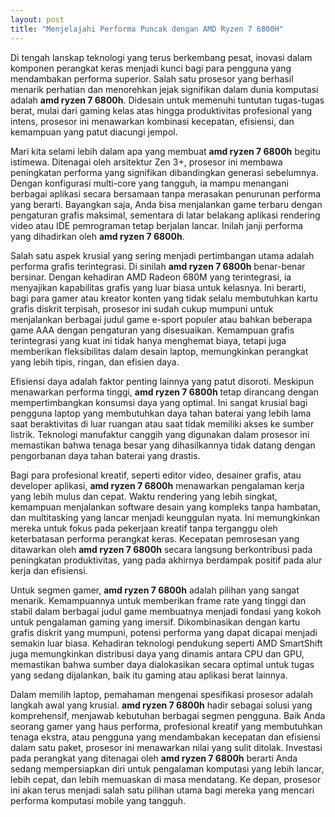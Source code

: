 ```yaml
---
layout: post
title: "Menjelajahi Performa Puncak dengan AMD Ryzen 7 6800H"
---
```


Di tengah lanskap teknologi yang terus berkembang pesat, inovasi dalam komponen perangkat keras menjadi kunci bagi para pengguna yang mendambakan performa superior. Salah satu prosesor yang berhasil menarik perhatian dan menorehkan jejak signifikan dalam dunia komputasi adalah **amd ryzen 7 6800h**. Didesain untuk memenuhi tuntutan tugas-tugas berat, mulai dari gaming kelas atas hingga produktivitas profesional yang intens, prosesor ini menawarkan kombinasi kecepatan, efisiensi, dan kemampuan yang patut diacungi jempol.

Mari kita selami lebih dalam apa yang membuat **amd ryzen 7 6800h** begitu istimewa. Ditenagai oleh arsitektur Zen 3+, prosesor ini membawa peningkatan performa yang signifikan dibandingkan generasi sebelumnya. Dengan konfigurasi multi-core yang tangguh, ia mampu menangani berbagai aplikasi secara bersamaan tanpa merasakan penurunan performa yang berarti. Bayangkan saja, Anda bisa menjalankan game terbaru dengan pengaturan grafis maksimal, sementara di latar belakang aplikasi rendering video atau IDE pemrograman tetap berjalan lancar. Inilah janji performa yang dihadirkan oleh **amd ryzen 7 6800h**.

Salah satu aspek krusial yang sering menjadi pertimbangan utama adalah performa grafis terintegrasi. Di sinilah **amd ryzen 7 6800h** benar-benar bersinar. Dengan kehadiran AMD Radeon 680M yang terintegrasi, ia menyajikan kapabilitas grafis yang luar biasa untuk kelasnya. Ini berarti, bagi para gamer atau kreator konten yang tidak selalu membutuhkan kartu grafis diskrit terpisah, prosesor ini sudah cukup mumpuni untuk menjalankan berbagai judul game e-sport populer atau bahkan beberapa game AAA dengan pengaturan yang disesuaikan. Kemampuan grafis terintegrasi yang kuat ini tidak hanya menghemat biaya, tetapi juga memberikan fleksibilitas dalam desain laptop, memungkinkan perangkat yang lebih tipis, ringan, dan efisien daya.

Efisiensi daya adalah faktor penting lainnya yang patut disoroti. Meskipun menawarkan performa tinggi, **amd ryzen 7 6800h** tetap dirancang dengan mempertimbangkan konsumsi daya yang optimal. Ini sangat krusial bagi pengguna laptop yang membutuhkan daya tahan baterai yang lebih lama saat beraktivitas di luar ruangan atau saat tidak memiliki akses ke sumber listrik. Teknologi manufaktur canggih yang digunakan dalam prosesor ini memastikan bahwa tenaga besar yang dihasilkannya tidak datang dengan pengorbanan daya tahan baterai yang drastis.

Bagi para profesional kreatif, seperti editor video, desainer grafis, atau developer aplikasi, **amd ryzen 7 6800h** menawarkan pengalaman kerja yang lebih mulus dan cepat. Waktu rendering yang lebih singkat, kemampuan menjalankan software desain yang kompleks tanpa hambatan, dan multitasking yang lancar menjadi keunggulan nyata. Ini memungkinkan mereka untuk fokus pada pekerjaan kreatif tanpa terganggu oleh keterbatasan performa perangkat keras. Kecepatan pemrosesan yang ditawarkan oleh **amd ryzen 7 6800h** secara langsung berkontribusi pada peningkatan produktivitas, yang pada akhirnya berdampak positif pada alur kerja dan efisiensi.

Untuk segmen gamer, **amd ryzen 7 6800h** adalah pilihan yang sangat menarik. Kemampuannya untuk memberikan frame rate yang tinggi dan stabil dalam berbagai judul game membuatnya menjadi fondasi yang kokoh untuk pengalaman gaming yang imersif. Dikombinasikan dengan kartu grafis diskrit yang mumpuni, potensi performa yang dapat dicapai menjadi semakin luar biasa. Kehadiran teknologi pendukung seperti AMD SmartShift juga memungkinkan distribusi daya yang dinamis antara CPU dan GPU, memastikan bahwa sumber daya dialokasikan secara optimal untuk tugas yang sedang dijalankan, baik itu gaming atau aplikasi berat lainnya.

Dalam memilih laptop, pemahaman mengenai spesifikasi prosesor adalah langkah awal yang krusial. **amd ryzen 7 6800h** hadir sebagai solusi yang komprehensif, menjawab kebutuhan berbagai segmen pengguna. Baik Anda seorang gamer yang haus performa, profesional kreatif yang membutuhkan tenaga ekstra, atau pengguna yang mendambakan kecepatan dan efisiensi dalam satu paket, prosesor ini menawarkan nilai yang sulit ditolak. Investasi pada perangkat yang ditenagai oleh **amd ryzen 7 6800h** berarti Anda sedang mempersiapkan diri untuk pengalaman komputasi yang lebih lancar, lebih cepat, dan lebih memuaskan di masa mendatang. Ke depan, prosesor ini akan terus menjadi salah satu pilihan utama bagi mereka yang mencari performa komputasi mobile yang tangguh.
